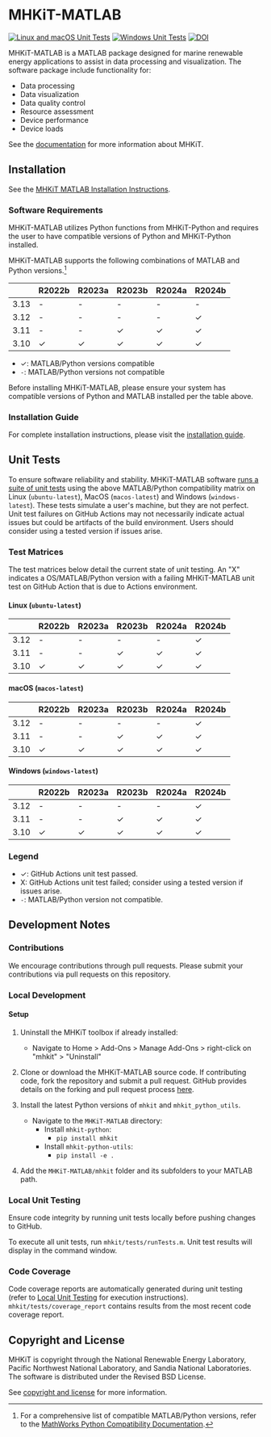 # MHKiT-MATLAB

[![Linux and macOS Unit Tests](https://github.com/MHKiT-Software/MHKiT-MATLAB/actions/workflows/unix_unit_tests.yml/badge.svg)](https://github.com/MHKiT-Software/MHKiT-MATLAB/actions/workflows/unix_unit_tests.yml) [![Windows Unit Tests](https://github.com/MHKiT-Software/MHKiT-MATLAB/actions/workflows/windows_unit_tests.yml/badge.svg)](https://github.com/MHKiT-Software/MHKiT-MATLAB/actions/workflows/windows_unit_tests.yml) [![DOI](https://zenodo.org/badge/DOI/10.5281/zenodo.3928405.svg)](https://doi.org/10.5281/zenodo.3928405)

MHKiT-MATLAB is a MATLAB package designed for marine renewable energy applications to assist in
data processing and visualization. The software package include functionality for:

- Data processing
- Data visualization
- Data quality control
- Resource assessment
- Device performance
- Device loads

See the [documentation](https://mhkit-software.github.io/MHKiT/) for more information about MHKiT.

## Installation

See the [MHKiT MATLAB Installation Instructions](https://mhkit-software.github.io/MHKiT/matlab_installation.html).

### Software Requirements

MHKiT-MATLAB utilizes Python functions from MHKiT-Python and requires the user to have
compatible versions of Python and MHKiT-Python installed.

MHKiT-MATLAB supports the following combinations of MATLAB and Python versions.[^1]

|      | R2022b | R2023a | R2023b | R2024a | R2024b |
| ---- | ------ | ------ | ------ | ------ | ------ |
| 3.13 | -      | -      | -      | -      | -      |
| 3.12 | -      | -      | -      | -      | ✓      |
| 3.11 | -      | -      | ✓      | ✓      | ✓      |
| 3.10 | ✓      | ✓      | ✓      | ✓      | ✓      |

- ✓: MATLAB/Python versions compatible
- `-`: MATLAB/Python versions not compatible

Before installing MHKiT-MATLAB, please ensure your system has compatible versions of Python and MATLAB installed per the table above.

### Installation Guide

For complete installation instructions, please visit the [installation guide](https://mhkit-software.github.io/MHKiT/installation.html).

## Unit Tests

To ensure software reliability and stability. MHKiT-MATLAB software [runs a suite of unit tests](https://github.com/MHKiT-Software/MHKiT-MATLAB/actions) using the above MATLAB/Python compatibility matrix on Linux (`ubuntu-latest`), MacOS (`macos-latest`) and Windows (`windows-latest`). These tests simulate a user's machine, but they are not perfect. Unit test failures on GitHub Actions may not necessarily indicate actual issues but could be artifacts of the build environment. Users should consider using a tested version if issues arise.

### Test Matrices

The test matrices below detail the current state of unit testing. An "X" indicates a OS/MATLAB/Python version with a failing MHKiT-MATLAB unit test on GitHub Action that is due to Actions environment.

#### Linux (`ubuntu-latest`)

|      | R2022b | R2023a | R2023b | R2024a | R2024b |
| ---- | ------ | ------ | ------ | ------ | ------ |
| 3.12 | -      | -      | -      | -      | ✓      |
| 3.11 | -      | -      | ✓      | ✓      | ✓      |
| 3.10 | ✓      | ✓      | ✓      | ✓      | ✓      |

#### macOS (`macos-latest`)

|      | R2022b | R2023a | R2023b | R2024a | R2024b |
| ---- | ------ | ------ | ------ | ------ | ------ |
| 3.12 | -      | -      | -      | -      | ✓      |
| 3.11 | -      | -      | ✓      | ✓      | ✓      |
| 3.10 | ✓      | ✓      | ✓      | ✓      | ✓      |

#### Windows (`windows-latest`)

|      | R2022b | R2023a | R2023b | R2024a | R2024b |
| ---- | ------ | ------ | ------ | ------ | ------ |
| 3.12 | -      | -      | -      | -      | ✓      |
| 3.11 | -      | -      | ✓      | ✓      | ✓      |
| 3.10 | ✓      | ✓      | ✓      | ✓      | ✓      |

### Legend

- ✓: GitHub Actions unit test passed.
- X: GitHub Actions unit test failed; consider using a tested version if issues arise.
- `-`: MATLAB/Python version not compatible.

## Development Notes

### Contributions

We encourage contributions through pull requests. Please submit your contributions via pull requests on this repository.

### Local Development

#### Setup

1. Uninstall the MHKiT toolbox if already installed:

   - Navigate to Home > Add-Ons > Manage Add-Ons > right-click on "mhkit" > "Uninstall"

2. Clone or download the MHKiT-MATLAB source code. If contributing code, fork the repository and submit a pull request. GitHub provides details on the forking and pull request process [here](https://docs.github.com/en/pull-requests/collaborating-with-pull-requests).

3. Install the latest Python versions of `mhkit` and `mhkit_python_utils`.

   - Navigate to the `MHKiT-MATLAB` directory:
     - Install `mhkit-python`:
       - `pip install mhkit`
     - Install `mhkit-python-utils`:
       - `pip install -e .`

4. Add the `MHKiT-MATLAB/mhkit` folder and its subfolders to your MATLAB path.

### Local Unit Testing

Ensure code integrity by running unit tests locally before pushing changes to GitHub.

To execute all unit tests, run `mhkit/tests/runTests.m`. Unit test results will display in the command window.

### Code Coverage

Code coverage reports are automatically generated during unit testing (refer to [Local Unit Testing](#local-unit-testing) for execution instructions). `mhkit/tests/coverage_report` contains results from the most recent code coverage report.

## Copyright and License

MHKiT is copyright through the National Renewable Energy Laboratory,
Pacific Northwest National Laboratory, and Sandia National Laboratories.
The software is distributed under the Revised BSD License.

See [copyright and license](https://mhkit-software.github.io/MHKiT/license.html) for more information.

[^1]:
    For a comprehensive list of compatible MATLAB/Python versions, refer to the [MathWorks Python
    Compatibility Documentation](https://www.mathworks.com/support/requirements/python-compatibility.html).
